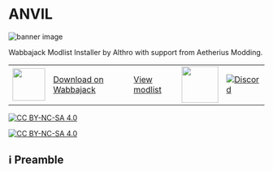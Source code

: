# ANVIL

![banner image](https://github.com/Althro/Anvil/raw/main/.github/AVONG_New.webp)

Wabbajack Modlist Installer by Althro with support from Aetherius Modding.

<table stlyle="border: none;">
<tr>
<td><img src="https://raw.githubusercontent.com/Althro/AVO/main/.github/WJIcon.png" width="64px" /></td>
<td><a href="https://github.com/wabbajack-tools/wabbajack/releases">Download on Wabbajack</a></td>	
<td><a href="https://loadorderlibrary.com/lists/animonculory-visual-overhaul">View modlist</a></td>
<td><img src="https://raw.githubusercontent.com/Althro/AVO/main/.github/AMLogo.webp" width="72px" /></td>
<td><a href="https://discord.gg/aetherius-modding"><img alt="Discord" src="https://img.shields.io/discord/1132691434420576337?style=for-the-badge&label=Aetherius%20Modding"></a></td>
</tr>
</table>

[![CC BY-NC-SA 4.0][cc-by-nc-sa-shield]][cc-by-nc-sa]

[![CC BY-NC-SA 4.0][cc-by-nc-sa-image]][cc-by-nc-sa]

[cc-by-nc-sa]: http://creativecommons.org/licenses/by-nc-sa/4.0/
[cc-by-nc-sa-image]: https://licensebuttons.net/l/by-nc-sa/4.0/88x31.png
[cc-by-nc-sa-shield]: https://img.shields.io/badge/License-CC%20BY--NC--SA%204.0-lightgrey.svg

## :information_source: Preamble